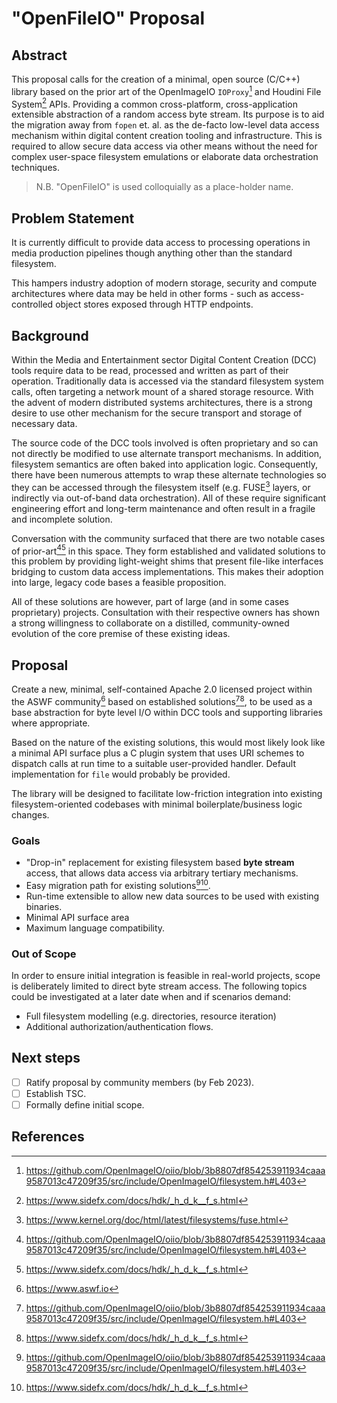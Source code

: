 # "OpenFileIO" Proposal

## Abstract

This proposal calls for the creation of a minimal, open source (C/C++)
library based on the prior art of the OpenImageIO `IOProxy`[^1] and
Houdini File System[^2] APIs. Providing a common cross-platform,
cross-application extensible abstraction of a random access byte stream.
Its purpose is to aid the migration away from `fopen` et. al. as the
de-facto low-level data access mechanism within digital content creation
tooling and infrastructure. This is required to allow secure data access
via other means without the need for complex user-space filesystem
emulations or elaborate data orchestration techniques.

> N.B. "OpenFileIO" is used colloquially as a place-holder name.

## Problem Statement

It is currently difficult to provide data access to processing
operations in media production pipelines though anything other than the
standard filesystem.

This hampers industry adoption of modern storage, security and compute
architectures where data may be held in other forms - such as
access-controlled object stores exposed through HTTP endpoints.

## Background

Within the Media and Entertainment sector Digital Content Creation (DCC)
tools require data to be read, processed and written as part of their
operation. Traditionally data is accessed via the standard filesystem
system calls, often targeting a network mount of a shared storage
resource. With the advent of modern distributed systems architectures,
there is a strong desire to use other mechanism for the secure
transport and storage of necessary data.

The source code of the DCC tools involved is often proprietary and so
can not directly be modified to use alternate transport mechanisms. In
addition, filesystem semantics are often baked into application logic.
Consequently, there have been numerous attempts to wrap these alternate
technologies so they can be accessed through the filesystem itself (e.g.
FUSE[^3] layers, or indirectly via out-of-band data orchestration). All
of these require significant engineering effort and long-term
maintenance and often result in a fragile and incomplete solution.

Conversation with the community surfaced that there are two notable
cases of prior-art[^1][^2] in this space. They form established and
validated solutions to this problem by providing light-weight shims that
present file-like interfaces bridging to custom data access
implementations. This makes their adoption into large, legacy code bases
a feasible proposition.

All of these solutions are however, part of large (and in some cases
proprietary) projects. Consultation with their respective owners has
shown a strong willingness to collaborate on a distilled,
community-owned evolution of the core premise of these existing ideas.

## Proposal

Create a new, minimal, self-contained Apache 2.0 licensed project within
the ASWF community[^4] based on established solutions[^1][^2], to be
used as a base abstraction for byte level I/O within DCC tools and
supporting libraries where appropriate.

Based on the nature of the existing solutions, this would most likely
look like a minimal API surface plus a C plugin system that uses URI
schemes to dispatch calls at run time to a suitable user-provided
handler. Default implementation for `file` would probably be provided.

The library will be designed to facilitate low-friction integration into
existing filesystem-oriented codebases with minimal boilerplate/business
logic changes.

### Goals

- "Drop-in" replacement for existing filesystem based **byte stream**
  access, that allows data access via arbitrary tertiary mechanisms.
- Easy migration path for existing solutions[^1][^2].
- Run-time extensible to allow new data sources to be used with existing
  binaries.
- Minimal API surface area
- Maximum language compatibility.

### Out of Scope

In order to ensure initial integration is feasible in real-world
projects, scope is deliberately limited to direct byte stream access.
The following topics could be investigated at a later date when and if
scenarios demand:

- Full filesystem modelling (e.g. directories, resource iteration)
- Additional authorization/authentication flows.

## Next steps

- [ ] Ratify proposal by community members (by Feb 2023).
- [ ] Establish TSC.
- [ ] Formally define initial scope.

## References

[^1]: https://github.com/OpenImageIO/oiio/blob/3b8807df854253911934caaa9587013c47209f35/src/include/OpenImageIO/filesystem.h#L403
[^2]: https://www.sidefx.com/docs/hdk/_h_d_k__f_s.html
[^3]: https://www.kernel.org/doc/html/latest/filesystems/fuse.html
[^4]: https://www.aswf.io
